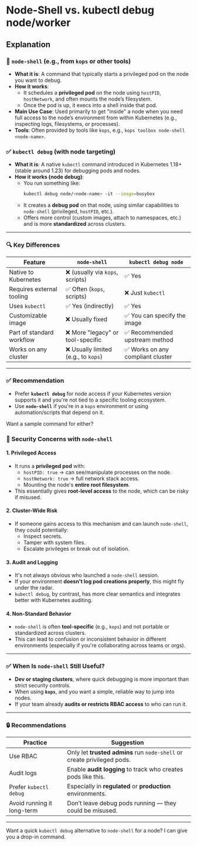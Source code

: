 # Node-Shell vs. kubectl debug node/worker 

## Explanation

### 🐚 `node-shell` (e.g., from `kops` or other tools)
- **What it is**: A command that typically starts a privileged pod on the node you want to debug.
- **How it works**: 
  - It schedules a **privileged pod** on the node using `hostPID`, `hostNetwork`, and often mounts the node’s filesystem.
  - Once the pod is up, it execs into a shell inside that pod.
- **Main Use Case**: Used primarily to get "inside" a node when you need full access to the node’s environment from within Kubernetes (e.g., inspecting logs, filesystems, or processes).
- **Tools**: Often provided by tools like `kops`, e.g., `kops toolbox node-shell <node-name>`.

### ✅ `kubectl debug` (with node targeting)
- **What it is**: A native `kubectl` command introduced in Kubernetes 1.18+ (stable around 1.23) for debugging pods and nodes.
- **How it works (node debug)**:
  - You run something like:
    ```bash
    kubectl debug node/<node-name> -it --image=busybox
    ```
  - It creates a **debug pod** on that node, using similar capabilities to `node-shell` (privileged, `hostPID`, etc.).
  - Offers more control (custom images, attach to namespaces, etc.) and is more **standardized** across clusters.

---

### 🔍 Key Differences

| Feature                      | `node-shell`                         | `kubectl debug node`                |
|-----------------------------|--------------------------------------|-------------------------------------|
| Native to Kubernetes         | ❌ (usually via `kops`, scripts)     | ✅ Yes                               |
| Requires external tooling    | ✅ Often (`kops`, scripts)           | ❌ Just `kubectl`                   |
| Uses `kubectl`               | ✅ Yes (indirectly)                  | ✅ Yes                               |
| Customizable image           | ❌ Usually fixed                     | ✅ You can specify the image         |
| Part of standard workflow    | ❌ More "legacy" or tool-specific     | ✅ Recommended upstream method       |
| Works on any cluster         | ❌ Usually limited (e.g., to `kops`) | ✅ Works on any compliant cluster    |

---

### ✅ Recommendation
- Prefer **`kubectl debug`** for node access if your Kubernetes version supports it and you're not tied to a specific tooling ecosystem.
- Use **`node-shell`** if you're in a `kops` environment or using automation/scripts that depend on it.

Want a sample command for either?

### 🚨 Security Concerns with `node-shell`

#### 1. **Privileged Access**
- It runs a **privileged pod** with:
  - `hostPID: true` → can see/manipulate processes on the node.
  - `hostNetwork: true` → full network stack access.
  - Mounting the node's **entire root filesystem**.
- This essentially gives **root-level access** to the node, which can be risky if misused.

#### 2. **Cluster-Wide Risk**
- If someone gains access to this mechanism and can launch `node-shell`, they could potentially:
  - Inspect secrets.
  - Tamper with system files.
  - Escalate privileges or break out of isolation.

#### 3. **Audit and Logging**
- It's not always obvious who launched a `node-shell` session.
- If your environment **doesn't log pod creations properly**, this might fly under the radar.
- `kubectl debug`, by contrast, has more clear semantics and integrates better with Kubernetes auditing.

#### 4. **Non-Standard Behavior**
- `node-shell` is often **tool-specific** (e.g., `kops`) and not portable or standardized across clusters.
- This can lead to confusion or inconsistent behavior in different environments (especially if you're collaborating across teams or orgs).

---

### ✅ When Is `node-shell` Still Useful?

- **Dev or staging clusters**, where quick debugging is more important than strict security controls.
- When using **`kops`**, and you want a simple, reliable way to jump into nodes.
- If your team already **audits or restricts RBAC access** to who can run it.

---

### 🔒 Recommendations

| Practice | Suggestion |
|---------|------------|
| Use RBAC | Only let **trusted admins** run `node-shell` or create privileged pods. |
| Audit logs | Enable **audit logging** to track who creates pods like this. |
| Prefer `kubectl debug` | Especially in **regulated** or **production** environments. |
| Avoid running it long-term | Don’t leave debug pods running — they could be misused. |

---

Want a quick `kubectl debug` alternative to `node-shell` for a node? I can give you a drop-in command.
